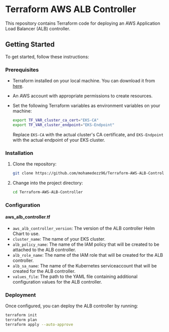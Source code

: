 # Terraform AWS ALB Controller

This repository contains Terraform code for deploying an AWS Application Load Balancer (ALB) controller.

## Getting Started

To get started, follow these instructions:

### Prerequisites

- Terraform installed on your local machine. You can download it from [here](https://www.terraform.io/downloads.html).
- An AWS account with appropriate permissions to create resources.
- Set the following Terraform variables as environment variables on your machine:

    ```bash
    export TF_VAR_cluster_ca_cert="EKS-CA"
    export TF_VAR_cluster_endpoint="EKS-Endpoint"
    ```

    Replace `EKS-CA` with the actual cluster's CA certificate, and `EKS-Endpoint` with the actual endpoint of your EKS cluster.

### Installation

1. Clone the repository:

    ```bash
    git clone https://github.com/mohamedezz96/Terraform-AWS-ALB-Controller.git
    ```
2. Change into the project directory:

    ```bash
    cd Terraform-AWS-ALB-Controller
    ```
### Configuration
#### aws_alb_controller.tf
- `aws_alb_controller_version`: The version of the ALB controller Helm Chart to use.
- `cluster_name`: The name of your EKS cluster.
- `alb_policy_name`: The name of the IAM policy that will be created to be attached to the ALB controller.
- `alb_role_name`: The name of the IAM role that will be created for the ALB controller.
- `alb_sa_name`: The name of the Kubernetes serviceaccount that will be created for the ALB controller.
- `values_file`: The path to the YAML file containing additional configuration values for the ALB controller.

### Deployment

Once configured, you can deploy the ALB controller by running:

```bash
terraform init
terraform plan
terraform apply --auto-approve
```


